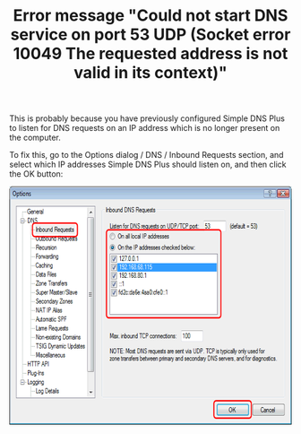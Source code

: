 ﻿---
title: Error message "Could not start DNS service on <ip-address> port 53 UDP (Socket error 10049 The requested address is not valid in its context)"
category: 14
frontpage: false
comments: true
refs: 47
created-utc: 2019-01-01
modified-utc: 2019-01-01
---
<p>This is probably because you have previously configured Simple DNS Plus to listen for DNS requests on an IP address which is no longer present on the computer.</p>
<p>To fix this, go to the Options dialog / DNS / Inbound Requests section, and select which IP addresses Simple DNS Plus should listen on, and then click the OK button:</p>
<p> <img height="425" src="img/46/1.png" width="641" /></p>